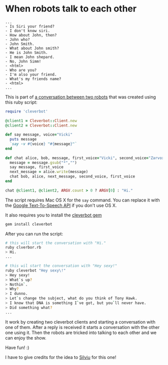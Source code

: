 When robots talk to each other
==============================
 

```
... 
- Is Siri your friend?
- I don't know siri.
- How about John, then?
- John who?
- John Smith.
- What about John smith?
- He is John Smith.
- I mean John shepard.
- No, John Simm!
- <html>
- Who are you?
- I'm also your friend.
- What's my friends name?
- <html>
...
```

This is part of [a conversation between two robots](http://www.youtube.com/watch?v=XD-KrtYOKzo) that was created using this ruby script:

```ruby
require 'cleverbot'
 
@client1 = Cleverbot::Client.new
@client2 = Cleverbot::Client.new
 
def say message, voice="Vicki"
  puts message
  `say -v #{voice} "#{message}"`
end
 
def chat alice, bob, message, first_voice="Vicki", second_voice="Zarvox"
  message = message.gsub("*","")
  say message, first_voice
  next_message = alice.write(message)
  chat bob, alice, next_message, second_voice, first_voice
end
 
chat @client1, @client2, ARGV.count > 0 ? ARGV[0] : "Hi."
```

The script requires Mac OS X for the `say` command. You can replace it with the [Google Text-To-Speech API](http://stackoverflow.com/questions/9893175/google-text-to-speech-api) if you don't use OS X.

It also requires you to install the [cleverbot gem](https://github.com/benmanns/cleverbot)

```bash
gem install cleverbot
```

After you can run the script:

```bash
# this will start the conversation with "Hi."
ruby clverbor.rb
> Hi.
...

# this wil start the conversation with "Hey sexy!"
ruby cleverbot "Hey sexy\!"
> Hey sexy!
> What`s up?
> Nothin`.
> Why?
> I dunno.
> Let`s change the subject, what do you think of Tony Hawk.
> I know that DNA is something I`ve got, but you`ll never have.
> Did something what?
...
```

It work by creating two cleverbot clients and starting a conversation with one of them. After a reply is received it starts a conversation with the other one using it. Then the robots are tricked into talking to each other and we can enjoy the show.

Have fun! :)

I have to give credits for the idea to [Silviu](https://github.com/tspop) for this one! 
 
